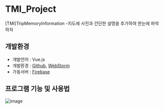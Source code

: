 # TMI_Project
[TMI]TripMemoryInformation
-지도에 사진과 간단한 설명을 추가하여 한눈에 파악하자

## 개발환경
- 개발언어 : Vue.js
- 개발환경 : [Github](https://github.com/), [WebStorm](https://www.jetbrains.com/webstorm/)
- 가동서버 : [Firebase](https://firebase.google.com/)

## 프로그램 기능 및 사용법
![image](https://user-images.githubusercontent.com/107538112/216516445-41d70264-1fbf-41aa-8313-72b9eec86e45.png)

